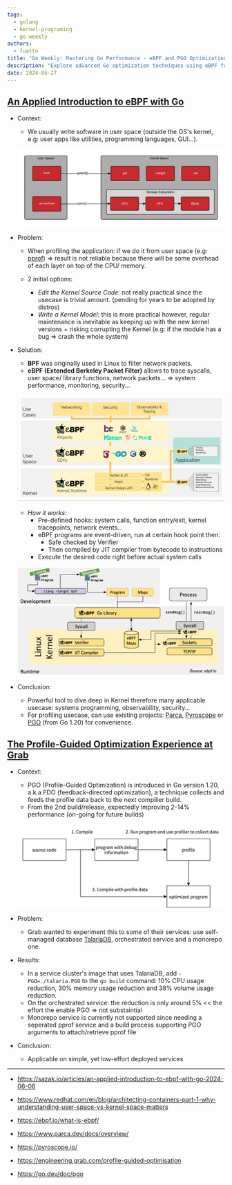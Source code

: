 ```yaml
---
tags:
  - golang
  - kernel-programing
  - go-weekly
authors:
  - fuatto
title: "Go Weekly: Mastering Go Performance - eBPF and PGO Optimization Techniques"
description: "Explore advanced Go optimization techniques using eBPF for kernel-level insights and Profile-Guided Optimization (PGO) for compiler enhancements. Learn how to boost performance and efficiency in Go applications."
date: 2024-06-27
---
```


## [An Applied Introduction to eBPF with Go](https://sazak.io/articles/an-applied-introduction-to-ebpf-with-go-2024-06-06)

- Context:
    - We usually write software in user space (outside the OS's kernel, e.g: user apps like utilities, programming languages, GUI...).
    
    ![](assets/user-space-vs-kernel-space-basic-system-calls.png)

- Problem:
    - When profiling the application: if we do it from user space (e.g: [pprof](https://go.dev/blog/pprof)) => result is not reliable because there will be some overhead of each layer on top of the CPU/ memory.

    - 2 initial options:
        - *Edit the Kernel Source Code*: not really practical since the usecase is trivial amount. (pending for years to be adopted by distros)
        - *Write a Kernel Model*: this is more practical however, regular maintenance is inevitable as keeping up with the new kernel versions + risking corrupting the Kernel (e.g: if the module has a bug => crash the whole system)

- Solution:
    - **BPF** was originally used in Linux to filter network packets.
    - **eBPF (Extended Berkeley Packet Filter)** allows to trace syscalls, user space/ library functions, network packets... => system performance, monitoring, security...

    ![](assets/ebpf_overview.webp)

    - *How it works:*
        - Pre-defined hooks: system calls, function entry/exit, kernel tracepoints, network events...
        - eBPF programs are event-driven, run at certain hook point then:
            - Safe checked by Verifier
            - Then compiled by JIT compiler from bytecode to instructions
        - Execute the desired code right before actual system calls

    ![](assets/ebpf.png)

- Conclusion:
    - Powerful tool to dive deep in Kernel therefore many applicable usecase: systems programming, observability, security...
    - For profiling usecase, can use existing projects: [Parca](https://www.parca.dev/docs/overview/), [Pyroscope](https://pyroscope.io/) or [PGO](https://go.dev/doc/pgo) (from Go 1.20) for convenience.

## [The Profile-Guided Optimization Experience at Grab](https://engineering.grab.com/profile-guided-optimisation) 

- Context:
    - PGO (Profile-Guided Optimization) is introduced in Go version 1.20, a.k.a FDO (feedback-directed optimization), a technique collects and feeds the profile data back to the next compilier build.
    - From the 2nd build/release, expectedly improving 2-14% performance (on-going for future builds)

    ![](assets/high-level-pgo.png)

- Problem:
    - Grab wanted to experiment this to some of their services: use self-managed database [TalariaDB](https://github.com/grab/talaria), orchestrated service and a monorepo one. 

- Results:
    - In a service cluster's image that uses TalariaDB, add `-PGO=./talaria.PGO` to the `go build` command: 10% CPU usage reduction, 30% memory usage reduction and 38% volume usage reduction.
    - On the orchestrated service: the reduction is only around 5% << the effort the enable PGO => not substaintial
    - Monorepo service is currently not supported since needing a seperated pprof service and a build process supporting PGO arguments to attach/retrieve pprof file 

- Conclusion:
    - Applicable on simple, yet low-effort deployed services




---

- https://sazak.io/articles/an-applied-introduction-to-ebpf-with-go-2024-06-06
- https://www.redhat.com/en/blog/architecting-containers-part-1-why-understanding-user-space-vs-kernel-space-matters
- https://ebpf.io/what-is-ebpf/
- https://www.parca.dev/docs/overview/
- https://pyroscope.io/

- https://engineering.grab.com/profile-guided-optimisation
- https://go.dev/doc/pgo
